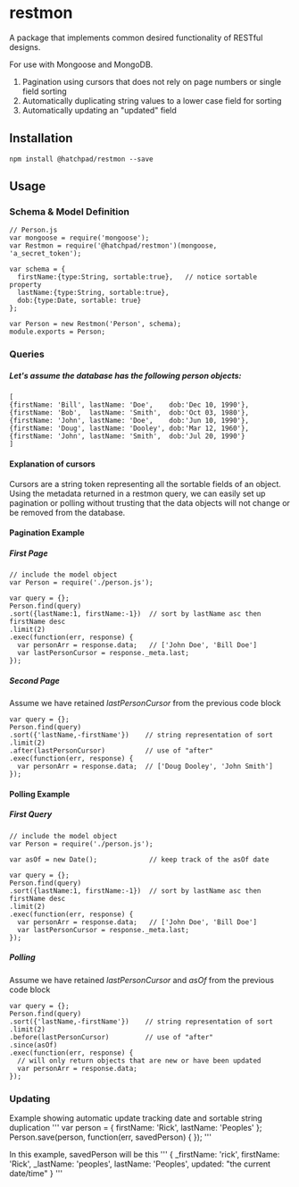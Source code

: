 # restmon

A package that implements common desired functionality of RESTful designs.

For use with Mongoose and MongoDB.

1. Pagination using cursors that does not rely on page numbers or single field sorting
2. Automatically duplicating string values to a lower case field for sorting
3. Automatically updating an "updated" field

## Installation

`npm install @hatchpad/restmon --save`

## Usage

### Schema & Model Definition

```
// Person.js
var mongoose = require('mongoose');
var Restmon = require('@hatchpad/restmon')(mongoose, 'a_secret_token');

var schema = {
  firstName:{type:String, sortable:true},   // notice sortable property
  lastName:{type:String, sortable:true},
  dob:{type:Date, sortable: true}
};

var Person = new Restmon('Person', schema);
module.exports = Person;
```

### Queries

##### Let's assume the database has the following person objects:
```
[
{firstName: 'Bill', lastName: 'Doe',    dob:'Dec 10, 1990'},
{firstName: 'Bob',  lastName: 'Smith',  dob:'Oct 03, 1980'},
{firstName: 'John', lastName: 'Doe',    dob:'Jun 10, 1990'},
{firstName: 'Doug', lastName: 'Dooley', dob:'Mar 12, 1960'},
{firstName: 'John', lastName: 'Smith',  dob:'Jul 20, 1990'}
]
```

#### Explanation of cursors

Cursors are a string token representing all the sortable fields of an object. Using the metadata returned in a restmon query, we can easily set up pagination or polling without trusting that the data objects will not change or be removed from the database.

#### Pagination Example

##### *First Page*
```
// include the model object
var Person = require('./person.js');

var query = {};
Person.find(query)
.sort({lastName:1, firstName:-1})  // sort by lastName asc then firstName desc
.limit(2)
.exec(function(err, response) {
  var personArr = response.data;   // ['John Doe', 'Bill Doe']
  var lastPersonCursor = response._meta.last;
});
```

##### *Second Page*

Assume we have retained *lastPersonCursor* from the previous code block
```
var query = {};
Person.find(query)
.sort({'lastName,-firstName'})    // string representation of sort
.limit(2)
.after(lastPersonCursor)          // use of "after"
.exec(function(err, response) {
  var personArr = response.data;  // ['Doug Dooley', 'John Smith']
});
```

#### Polling Example

##### *First Query*
```
// include the model object
var Person = require('./person.js');

var asOf = new Date();             // keep track of the asOf date

var query = {};
Person.find(query)
.sort({lastName:1, firstName:-1})  // sort by lastName asc then firstName desc
.limit(2)
.exec(function(err, response) {
  var personArr = response.data;   // ['John Doe', 'Bill Doe']
  var lastPersonCursor = response._meta.last;
});
```

##### *Polling*

Assume we have retained *lastPersonCursor* and *asOf* from the previous code block
```
var query = {};
Person.find(query)
.sort({'lastName,-firstName'})    // string representation of sort
.limit(2)
.before(lastPersonCursor)         // use of "after"
.since(asOf)
.exec(function(err, response) {
  // will only return objects that are new or have been updated
  var personArr = response.data;
});
```

### Updating

Example showing automatic update tracking date and sortable string duplication
'''
var person = {
  firstName: 'Rick',
  lastName: 'Peoples'
};
Person.save(person, function(err, savedPerson) {
});
'''

In this example, savedPerson will be this
'''
{
  _firstName: 'rick',
  firstName: 'Rick',
  _lastName: 'peoples',
  lastName: 'Peoples',
  updated: "the current date/time"
}
'''
